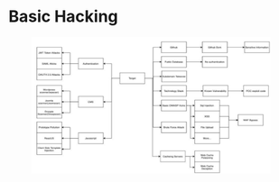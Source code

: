 # Basic Hacking

<figure><img src=".gitbook/assets/image (1) (1) (1) (1).png" alt=""><figcaption></figcaption></figure>
